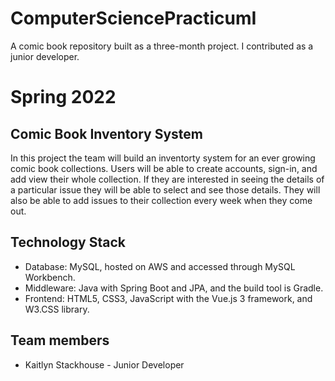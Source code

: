 # ComputerSciencePracticumI
A comic book repository built as a three-month project. I contributed as a junior developer. 

# Spring 2022

## Comic Book Inventory System
In this project the team will build an inventorty system for an ever growing comic book collections. Users will be able to create accounts, sign-in, and add view their whole collection. If they are interested in seeing the details of a particular issue they will be able to select and see those details. They will also be able to add issues to their collection every week when they come out.

## Technology Stack
* Database: MySQL, hosted on AWS and accessed through MySQL Workbench.
* Middleware: Java with Spring Boot and JPA, and the build tool is Gradle.
* Frontend: HTML5, CSS3, JavaScript with the Vue.js 3 framework, and W3.CSS library.

## Team members
* Kaitlyn Stackhouse - Junior Developer
